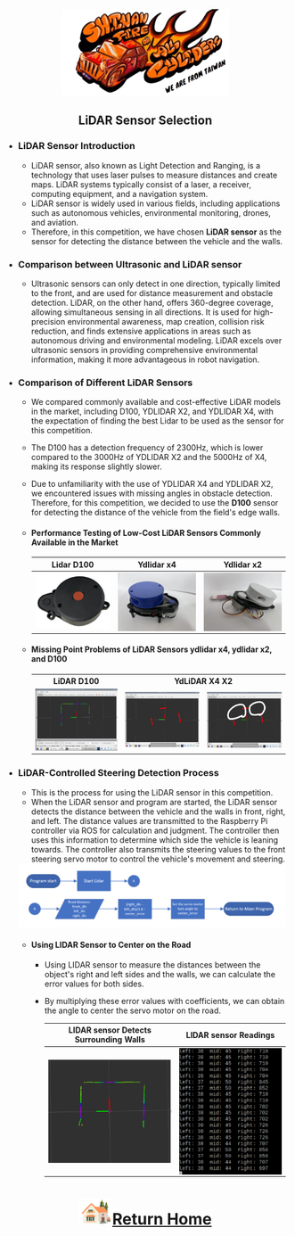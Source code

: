 <div align="center"><img src="../../other/img/logo.png" width="300" alt=" logo"></div>

## <div align="center"> LiDAR Sensor Selection </div> 
- ### LiDAR Sensor Introduction
   - LiDAR sensor, also known as Light Detection and Ranging, is a technology that uses laser pulses to measure distances and create maps. LiDAR systems typically consist of a laser, a receiver, computing equipment, and a navigation system.  
   - LiDAR sensor is widely used in various fields, including applications such as autonomous vehicles, environmental monitoring, drones, and aviation.  
   - Therefore, in this competition, we have chosen __LiDAR sensor__ as the sensor for detecting the distance between the vehicle and the walls.

- ### Comparison between Ultrasonic and LiDAR sensor   
  - Ultrasonic sensors can only detect in one direction, typically limited to the front, and are used for distance measurement and obstacle detection. LiDAR, on the other hand, offers 360-degree coverage, allowing simultaneous sensing in all directions. It is used for high-precision environmental awareness, map creation, collision risk reduction, and finds extensive applications in areas such as autonomous driving and environmental modeling. LiDAR excels over ultrasonic sensors in providing comprehensive environmental information, making it more advantageous in robot navigation. 

- ### Comparison of Different LiDAR Sensors
  - We compared commonly available and cost-effective LiDAR models in the market, including D100, YDLIDAR X2, and YDLIDAR X4, with the expectation of finding the best Lidar to be used as the sensor for this competition.  
  - The D100 has a detection frequency of 2300Hz, which is lower compared to the 3000Hz of YDLIDAR X2 and the 5000Hz of X4, making its response slightly slower.  
  - Due to unfamiliarity with the use of YDLIDAR X4 and YDLIDAR X2, we encountered issues with missing angles in obstacle detection. Therefore, for this competition, we decided to use the __D100__ sensor for detecting the distance of the vehicle from the field's edge walls.
 
   - #### Performance Testing of Low-Cost LiDAR Sensors Commonly Available in the Market
    
      |  Lidar D100    |  Ydlidar x4  |   Ydlidar x2    |      
      | :----: | :----: | :----:|
      |<img src="./img/Lidar-D100.png" width = "250"  alt="lidar D100  " align=center />|<img src="./img/Lidar_X2.jpg" width = "250" alt=" ydlidar x4" align=center />|<img src="./img/Lidar_X4.jpg" width = "250" alt="ydlidar x2" align=center />|


   - #### Missing Point Problems of LiDAR Sensors ydlidar x4, ydlidar x2, and D100

      <div align="center">
      <table>
         <tr >
         <th> LiDAR D100</th>
         <th colspan="2"  >YdLiDAR X4 X2</th>
         </tr>
         <tr >
         <td><img src="./img/D100.png" width = "400"  /></td>
         <td><img src="./img/Lidar_X2_X4_error1.jpg" width = "400"  /></td>
         <td><img src="./img/Lidar_X2_X4_error.jpg" width = "400" /></td>
         </tr>
      </table>   
      </div> 

- ### LiDAR-Controlled Steering Detection Process

  - This is the process for using the LiDAR sensor in this competition.
  - When the LiDAR sensor and program are started, the LiDAR sensor detects the distance between the vehicle and the walls in front, right, and left. The distance values are transmitted to the Raspberry Pi controller via ROS for calculation and judgment. The controller then uses this information to determine which side the vehicle is leaning towards. The controller also transmits the steering values to the front steering servo motor to control the vehicle's movement and steering.

   <img src="./img/Lidar.png">  

   - ####  Using LIDAR Sensor to Center on the Road
      - Using LIDAR sensor to measure the distances between the object's right and left sides and the walls, we can calculate the error values for both sides.  
      - By multiplying these error values with coefficients, we can obtain the angle to center the servo motor on the road.  
         
         |LIDAR sensor Detects Surrounding Walls|LIDAR sensor Readings|
         |:---:|:---:|
         |<img src="./img/LIDAR_Detecting_Walls.png" width = "350" alt="LIDAR_Detecting_Walls" align=center />|<img src="./img/LIDAR_readings.png" width = "300" alt="LIDAR_readings" align=center />|

# <div align="center">![HOME](../../other/img/Home.png)[Return Home](../../)</div>  

